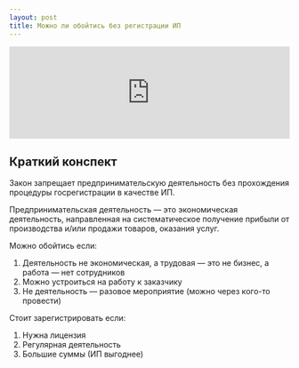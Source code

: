 ```yaml
---
layout: post
title: Можно ли обойтись без регистрации ИП
---
```


<iframe width="100%" height="166" scrolling="no" frameborder="no" src="https://w.soundcloud.com/player/?url=https%3A//api.soundcloud.com/tracks/214567205&amp;color=ff5500&amp;auto_play=false&amp;hide_related=false&amp;show_comments=true&amp;show_user=true&amp;show_reposts=false"></iframe>

## Краткий конспект

Закон запрещает предпринимательскую деятельность без прохождения процедуры госрегистрации в качестве ИП.

Предпринимательская деятельность — это экономическая деятельность, направленная на систематическое получение прибыли от производства и/или продажи товаров, оказания услуг.

Можно обойтись если:

1. Деятельность не экономическая, а трудовая — это не бизнес, а работа — нет сотрудников
2. Можно устроиться на работу к заказчику
3. Не деятельность — разовое мероприятие (можно через кого-то провести)

Стоит зарегистрировать если:

1. Нужна лицензия
2. Регулярная деятельность
3. Большие суммы (ИП выгоднее)